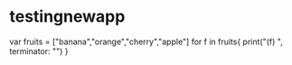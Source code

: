 # testingnewapp
var fruits = ["banana","orange","cherry","apple"]
for f in fruits{
print("\(f) ", terminator: "")
}

